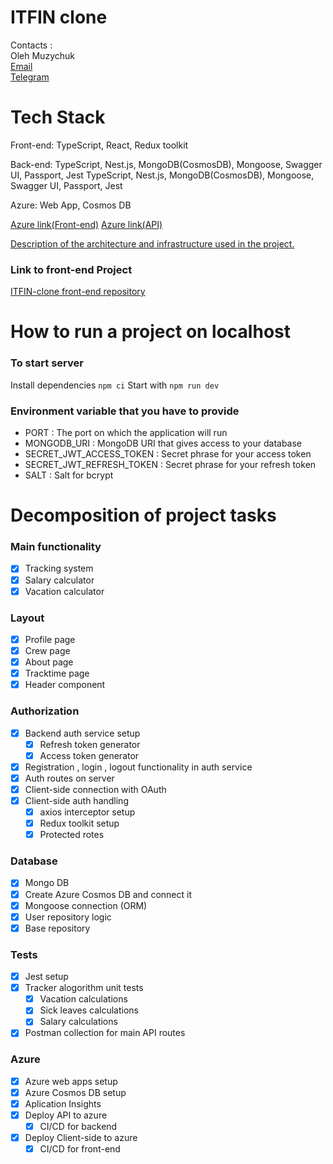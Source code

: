 # ITFIN clone

Contacts :<br/>
Oleh Muzychuk<br/>
<a href="mailto:olehmuz87@gmail.com">Email</a><br/>
<a href="https://t.me/alegmuz" target="_blank">Telegram</a>

# Tech Stack

Front-end: TypeScript, React, Redux toolkit

Back-end: TypeScript, Nest.js, MongoDB(CosmosDB), Mongoose, Swagger UI, Passport, Jest
TypeScript, Nest.js, MongoDB(CosmosDB), Mongoose, Swagger UI, Passport, Jest

Azure: Web App, Cosmos DB

<a href="https://itfin-react.azurewebsites.net/" target="_blank">Azure link(Front-end)</a>
<a href="https://itfin-back.azurewebsites.net/" target="_blank">Azure link(API)</a>

<a href="https://miro.com/app/board/uXjVMAa76Ek=/?share_link_id=503285943783" target="_blank">Description of the architecture and infrastructure used in the project.</a>

### Link to front-end Project
<a href="https://github.com/Olehmuz/timetracker-front-end" target="_blank">ITFIN-clone front-end repository</a>

# How to run a project on localhost 
### To start server
Install dependencies `npm ci`
Start with `npm run dev`
### Environment variable that you have to provide

* PORT : The port on which the application will run
* MONGODB_URI : MongoDB URI that gives access to your database
* SECRET_JWT_ACCESS_TOKEN : Secret phrase for your access token
* SECRET_JWT_REFRESH_TOKEN : Secret phrase for your refresh token
* SALT : Salt for bcrypt

# Decomposition of project tasks
### Main functionality

- [x] Tracking system
- [x] Salary calculator
- [x] Vacation calculator
### Layout 

- [x] Profile page
- [x] Crew page
- [x] About page
- [x] Tracktime page
- [x] Header component

### Authorization
    
- [x] Backend auth service setup
    - [x] Refresh token generator
    - [x] Access token generator
- [x] Registration , login , logout functionality in auth service
- [x] Auth routes on server
- [x] Client-side connection with OAuth
- [x] Client-side auth handling
	- [x] axios interceptor setup
	- [x] Redux toolkit setup
	- [x] Protected rotes
### Database

- [x] Mongo DB
- [x] Create Azure Cosmos DB and connect it
- [x] Mongoose connection (ORM) 
- [x] User repository logic
- [x] Base repository
### Tests

- [x] Jest setup
- [x] Tracker alogorithm unit tests
	- [x] Vacation calculations 
	- [x] Sick leaves calculations 
	- [x] Salary calculations 
- [x] Postman collection for main API routes
### Azure

- [x] Azure web apps setup
- [x] Azure Cosmos DB setup
- [x] Aplication Insights
- [x] Deploy API to azure
	- [x] CI/CD for backend
- [x] Deploy Client-side to azure
	- [x] CI/CD for front-end